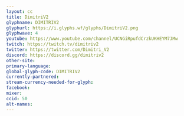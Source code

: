 ```yaml
---
layout: cc
title: DimitriV2
glyphname: DIMITRIV2
glyphurl: https://i.glyphs.wf/glyphs/DimitriV2.png
glyphwave: 4
youtube: https://www.youtube.com/channel/UCNGiRpufdCrzkUKHEYM7JMw
twitch: https://twitch.tv/dimitriv2
twitter: https://twitter.com/Dimitri_V2
discord: https://discord.gg/dimitriv2
other-site: 
primary-language: 
global-glyph-code: DIMITRIV2
currently-partnered: 
stream-currency-needed-for-glyph: 
facebook: 
mixer: 
ccid: 50
alt-names: 
---
```

